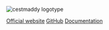 ![cestmaddy logotype](/imgs/logotype_color.svg)

[Official website](https://cestmaddy.cestoliv.com/)
[GitHub](https://github.com/cestoliv/cestmaddy)
[Documentation](https://cestmaddy.cestoliv.com/documentation/)